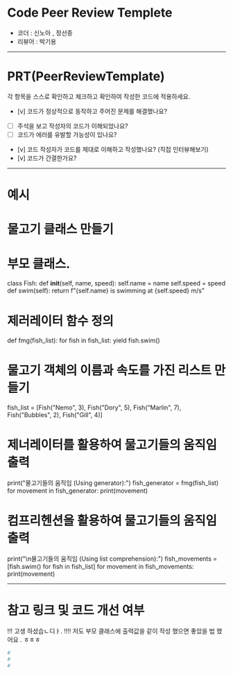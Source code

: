 # Code Peer Review Templete

- 코더 : 신노아 , 정선종
- 리뷰어 : 박기용

---

# PRT(PeerReviewTemplate)

각 항목을 스스로 확인하고 체크하고 확인하여 작성한 코드에 적용하세요.

- [v] 코드가 정상적으로 동작하고 주어진 문제를 해결했나요?
- [ ] 주석을 보고 작성자의 코드가 이해되었나요?
- [ ] 코드가 에러를 유발할 가능성이 있나요?
- [v] 코드 작성자가 코드를 제대로 이해하고 작성했나요? (직접 인터뷰해보기)
- [v] 코드가 간결한가요?

---

# 예시

# 물고기 클래스 만들기
# 부모 클래스.
class Fish:
    def __init__(self, name, speed):
        self.name = name
        self.speed = speed
    def swim(self):
        return f"{self.name} is swimming at {self.speed} m/s"

# 제러레이터 함수 정의
def fmg(fish_list):
    for fish in fish_list:
        yield fish.swim()

# 물고기 객체의 이름과 속도를 가진 리스트 만들기

fish_list = [Fish("Nemo", 3), Fish("Dory", 5), Fish("Marlin", 7), Fish("Bubbles", 2), Fish("Gill", 4)]

# 제너레이터를 활용하여 물고기들의 움직임 출력
print("물고기들의 움직임 (Using generator):")
fish_generator = fmg(fish_list)
for movement in fish_generator:
    print(movement)


# 컴프리헨션을 활용하여 물고기들의 움직임 출력
print("\n물고기들의 움직임 (Using list comprehension):")
fish_movements = [fish.swim() for fish in fish_list]
for movement in fish_movements:
    print(movement)


---

# 참고 링크 및 코드 개선 여부

 !!! 고생 하셨습ㄴ디ㅏ. !!!!
 저도 부모 클래스에 출력값을 같이 작성 했으면 좋았을 법 했어요 . ㅎㅎㅎ 
```python
# 
#
#
```


